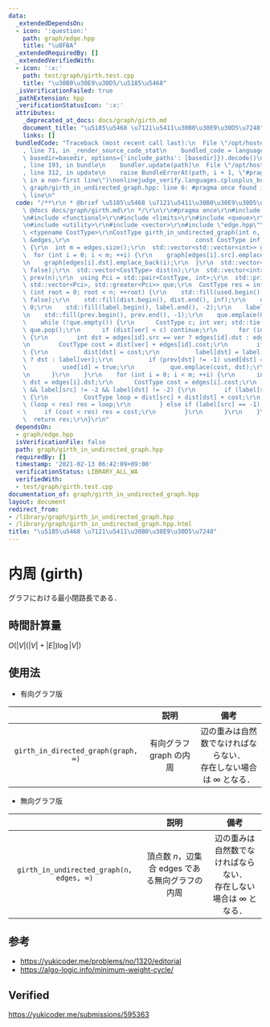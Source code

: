 ```yaml
---
data:
  _extendedDependsOn:
  - icon: ':question:'
    path: graph/edge.hpp
    title: "\u8FBA"
  _extendedRequiredBy: []
  _extendedVerifiedWith:
  - icon: ':x:'
    path: test/graph/girth.test.cpp
    title: "\u30B0\u30E9\u30D5/\u5185\u5468"
  _isVerificationFailed: true
  _pathExtension: hpp
  _verificationStatusIcon: ':x:'
  attributes:
    _deprecated_at_docs: docs/graph/girth.md
    document_title: "\u5185\u5468 \u7121\u5411\u30B0\u30E9\u30D5\u7248"
    links: []
  bundledCode: "Traceback (most recent call last):\n  File \"/opt/hostedtoolcache/Python/3.9.1/x64/lib/python3.9/site-packages/onlinejudge_verify/documentation/build.py\"\
    , line 71, in _render_source_code_stat\n    bundled_code = language.bundle(stat.path,\
    \ basedir=basedir, options={'include_paths': [basedir]}).decode()\n  File \"/opt/hostedtoolcache/Python/3.9.1/x64/lib/python3.9/site-packages/onlinejudge_verify/languages/cplusplus.py\"\
    , line 193, in bundle\n    bundler.update(path)\n  File \"/opt/hostedtoolcache/Python/3.9.1/x64/lib/python3.9/site-packages/onlinejudge_verify/languages/cplusplus_bundle.py\"\
    , line 312, in update\n    raise BundleErrorAt(path, i + 1, \"#pragma once found\
    \ in a non-first line\")\nonlinejudge_verify.languages.cplusplus_bundle.BundleErrorAt:\
    \ graph/girth_in_undirected_graph.hpp: line 6: #pragma once found in a non-first\
    \ line\n"
  code: "/**\r\n * @brief \u5185\u5468 \u7121\u5411\u30B0\u30E9\u30D5\u7248\r\n *\
    \ @docs docs/graph/girth.md\r\n */\r\n\r\n#pragma once\r\n#include <algorithm>\r\
    \n#include <functional>\r\n#include <limits>\r\n#include <queue>\r\n#include <tuple>\r\
    \n#include <utility>\r\n#include <vector>\r\n#include \"edge.hpp\"\r\n\r\ntemplate\
    \ <typename CostType>\r\nCostType girth_in_undirected_graph(int n, const std::vector<Edge<CostType>>\
    \ &edges,\r\n                                   const CostType inf = std::numeric_limits<CostType>::max())\
    \ {\r\n  int m = edges.size();\r\n  std::vector<std::vector<int>> graph(n);\r\n\
    \  for (int i = 0; i < m; ++i) {\r\n    graph[edges[i].src].emplace_back(i);\r\
    \n    graph[edges[i].dst].emplace_back(i);\r\n  }\r\n  std::vector<bool> used(m,\
    \ false);\r\n  std::vector<CostType> dist(n);\r\n  std::vector<int> label(n),\
    \ prev(n);\r\n  using Pci = std::pair<CostType, int>;\r\n  std::priority_queue<Pci,\
    \ std::vector<Pci>, std::greater<Pci>> que;\r\n  CostType res = inf;\r\n  for\
    \ (int root = 0; root < n; ++root) {\r\n    std::fill(used.begin(), used.end(),\
    \ false);\r\n    std::fill(dist.begin(), dist.end(), inf);\r\n    dist[root] =\
    \ 0;\r\n    std::fill(label.begin(), label.end(), -2);\r\n    label[root] = -1;\r\
    \n    std::fill(prev.begin(), prev.end(), -1);\r\n    que.emplace(0, root);\r\n\
    \    while (!que.empty()) {\r\n      CostType c; int ver; std::tie(c, ver) = que.top();\
    \ que.pop();\r\n      if (dist[ver] < c) continue;\r\n      for (int id : graph[ver])\
    \ {\r\n        int dst = edges[id].src == ver ? edges[id].dst : edges[id].src;\r\
    \n        CostType cost = dist[ver] + edges[id].cost;\r\n        if (cost < dist[dst])\
    \ {\r\n          dist[dst] = cost;\r\n          label[dst] = label[ver] == -1\
    \ ? dst : label[ver];\r\n          if (prev[dst] != -1) used[dst] = true;\r\n\
    \          used[id] = true;\r\n          que.emplace(cost, dst);\r\n        }\r\
    \n      }\r\n    }\r\n    for (int i = 0; i < m; ++i) {\r\n      int src = edges[i].src,\
    \ dst = edges[i].dst;\r\n      CostType cost = edges[i].cost;\r\n      if (!used[i]\
    \ && label[src] != -2 && label[dst] != -2) {\r\n        if (label[src] != label[dst])\
    \ {\r\n          CostType loop = dist[src] + dist[dst] + cost;\r\n          if\
    \ (loop < res) res = loop;\r\n        } else if (label[src] == -1) {\r\n     \
    \     if (cost < res) res = cost;\r\n        }\r\n      }\r\n    }\r\n  }\r\n\
    \  return res;\r\n}\r\n"
  dependsOn:
  - graph/edge.hpp
  isVerificationFile: false
  path: graph/girth_in_undirected_graph.hpp
  requiredBy: []
  timestamp: '2021-02-13 06:42:09+09:00'
  verificationStatus: LIBRARY_ALL_WA
  verifiedWith:
  - test/graph/girth.test.cpp
documentation_of: graph/girth_in_undirected_graph.hpp
layout: document
redirect_from:
- /library/graph/girth_in_undirected_graph.hpp
- /library/graph/girth_in_undirected_graph.hpp.html
title: "\u5185\u5468 \u7121\u5411\u30B0\u30E9\u30D5\u7248"
---
```

# 内周 (girth)

グラフにおける最小閉路長である．


## 時間計算量

$O(\lvert V \rvert (\lvert V \rvert + \lvert E \rvert) \log{\lvert V \rvert})$


## 使用法

- 有向グラフ版

||説明|備考|
|:--:|:--:|:--:|
|`girth_in_directed_graph(graph, ∞)`|有向グラフ $\mathrm{graph}$ の内周|辺の重みは自然数でなければならない．<br>存在しない場合は $\infty$ となる．|

- 無向グラフ版

||説明|備考|
|:--:|:--:|:--:|
|`girth_in_undirected_graph(n, edges, ∞)`|頂点数 $n$，辺集合 $\mathrm{edges}$ である無向グラフの内周|辺の重みは自然数でなければならない．<br>存在しない場合は $\infty$ となる．|


## 参考

- https://yukicoder.me/problems/no/1320/editorial
- https://algo-logic.info/minimum-weight-cycle/


## Verified

https://yukicoder.me/submissions/595363
